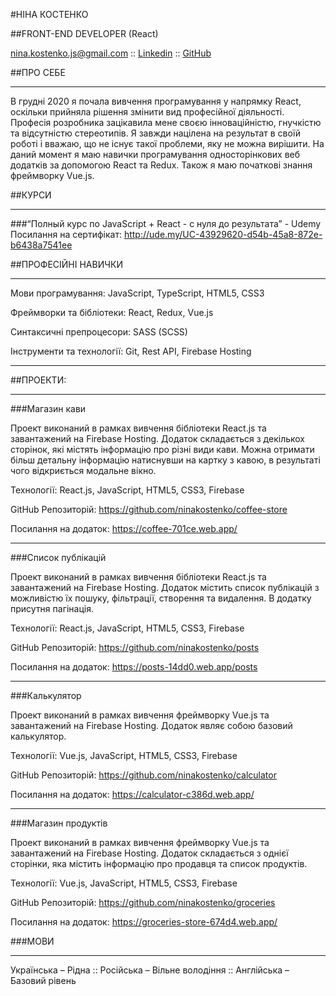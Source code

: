 #НІНА КОСТЕНКО

##FRONT-END DEVELOPER (React)

nina.kostenko.js@gmail.com :: [Linkedin](https://www.linkedin.com/in/nina-kostenko-65513a231/) :: [GitHub](https://github.com/ninakostenko)

##ПРО СЕБЕ
***
В грудні 2020 я почала вивчення програмування у напрямку React, оскільки прийняла рішення змінити вид
професійної діяльності. Професія розробника зацікавила мене своєю інноваційністю, гнучкістю та
відсутністю стереотипів. Я завжди націлена на результат в своїй роботі і вважаю, що не існує такої
проблеми, яку не можна вирішити. На даний момент я маю навички програмування односторінкових веб
додатків за допомогою React та Redux. Також я маю початкові знання фреймворку Vue.js.

##КУРСИ
***
###“Полный курс по JavaScript + React - с нуля до результата” - Udemy
Посилання на сертифікат: http://ude.my/UC-43929620-d54b-45a8-872e-b6438a7541ee


##ПРОФЕСІЙНІ НАВИЧКИ
***

Мови програмування:     JavaScript, TypeScript, HTML5, CSS3

Фреймворки та бібліотеки:     React, Redux, Vue.js

Синтаксичні препроцесори:     SASS (SCSS)

Інструменти та технології:      Git, Rest API, Firebase Hosting

***
##ПРОЕКТИ:
***
###Магазин кави

Проект виконаний в рамках вивчення бібліотеки React.js та завантажений на Firebase Hosting. Додаток
складається з декількох сторінок, які містять інформацію про різні види кави. Можна отримати більш
детальну інформацію натиснувши на картку з кавою, в результаті чого відкриється модальне вікно.

Технології: React.js, JavaScript, HTML5, CSS3, Firebase

GitHub Репозиторій: https://github.com/ninakostenko/coffee-store

Посилання на додаток: https://coffee-701ce.web.app/
***
###Список публікацій

Проект виконаний в рамках вивчення бібліотеки React.js та завантажений на Firebase Hosting. Додаток
містить список публікацій з можливістю їх пошуку, фільтрації, створення та видалення. В додатку
присутня пагінація.

Технології: React.js, JavaScript, HTML5, CSS3, Firebase

GitHub Репозиторій: https://github.com/ninakostenko/posts

Посилання на додаток: https://posts-14dd0.web.app/posts
***
###Калькулятор

Проект виконаний в рамках вивчення фреймворку Vue.js та завантажений на Firebase Hosting. Додаток
являє собою базовий калькулятор.

Технології: Vue.js, JavaScript, HTML5, CSS3, Firebase

GitHub Репозиторій: https://github.com/ninakostenko/calculator

Посилання на додаток: https://calculator-c386d.web.app/
***
###Магазин продуктів

Проект виконаний в рамках вивчення фреймворку Vue.js та завантажений на Firebase Hosting. Додаток
складається з однієї сторінки, яка містить інформацію про продавця та список продуктів.

Технології: Vue.js, JavaScript, HTML5, CSS3, Firebase

GitHub Репозиторій: https://github.com/ninakostenko/groceries

Посилання на додаток: https://groceries-store-674d4.web.app/

###МОВИ

***
Українська – Рідна :: Російська – Вільне володіння :: Англійська – Базовий рівень





